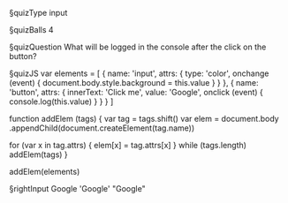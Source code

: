 §quizType
input

§quizBalls
4


§quizQuestion
What will be logged in the console after the click on the button?



§quizJS
var elements = [
  {
    name: 'input',
    attrs: {
      type: 'color',
      onchange (event) {
        document.body.style.background = this.value
      }
    }
  },
  {
    name: 'button',
    attrs: {
      innerText: 'Click me',
      value: 'Google',
      onclick (event) {
        console.log(this.value)
      }
    }
  }
]

function addElem (tags) {
  var tag = tags.shift()
  var elem = document.body
    .appendChild(document.createElement(tag.name))

  for (var x in tag.attrs) {
    elem[x] = tag.attrs[x]
  }
  while (tags.length) addElem(tags)
}

addElem(elements)


§rightInput
Google
'Google'
"Google"

